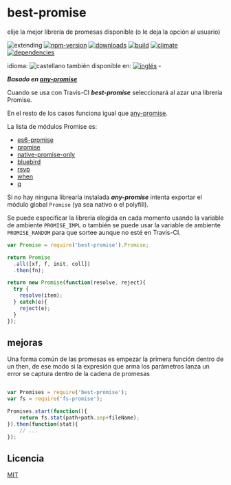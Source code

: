 <!--multilang v0 es:LEEME.md en:README.md -->
# best-promise

<!--lang:es-->

elije la mejor librería de promesas disponible (o le deja la opción al usuario)

<!--lang:en--]

select the best promise available at certain moment or leave the choice to the end user

<!-- cucardas -->
![extending](https://img.shields.io/badge/stability-extending-orange.svg)
[![npm-version](https://img.shields.io/npm/v/best-promise.svg)](https://npmjs.org/package/best-promise)
[![downloads](https://img.shields.io/npm/dm/best-promise.svg)](https://npmjs.org/package/best-promise)
[![build](https://img.shields.io/travis/emilioplatzer/best-promise/master.svg)](https://travis-ci.org/emilioplatzer/best-promise)
[![climate](https://img.shields.io/codeclimate/github/emilioplatzer/best-promise.svg)](https://codeclimate.com/github/emilioplatzer/best-promise)
[![dependencies](https://img.shields.io/david/emilioplatzer/best-promise.svg)](https://david-dm.org/emilioplatzer/best-promise)

<!--multilang buttons-->

idioma: ![castellano](https://raw.githubusercontent.com/codenautas/multilang/master/img/lang-es.png)
también disponible en:
[![inglés](https://raw.githubusercontent.com/codenautas/multilang/master/img/lang-en.png)](README.md) - 

<!--lang:es-->

***Basado en [any-promise](https://npmjs.org/package/any-promise)***

Cuando se usa con Travis-CI ***best-promise*** seleccionará al azar una librería Promise. 

En el resto de los casos funciona igual que [any-promise](https://npmjs.org/package/any-promise).

La lista de módulos Promise es:

<!--lang:en--]

***Based on [any-promise](https://npmjs.org/package/any-promise)***

When testing with Travis-CI ***best-promise*** selects a promise library randomly.

In the rest of cases it will work identically to [any-promise](https://npmjs.org/package/any-promise).

When normal use, attempts to load libraries in the following order:

[!--lang:*-->

  - [es6-promise](https://github.com/jakearchibald/es6-promise)
  - [promise](https://github.com/then/promise)
  - [native-promise-only](https://github.com/getify/native-promise-only)
  - [bluebird](https://github.com/petkaantonov/bluebird)
  - [rsvp](https://github.com/tildeio/rsvp.js)
  - [when](https://github.com/cujojs/when)
  - [q](https://github.com/kriskowal/q)

<!--lang:es-->
  
Si no hay ninguna librearía instalada ***any-promise*** intenta exportar el módulo global `Promise` (ya sea nativo o el polyfill). 

Se puede especificar la librería elegida en cada momento usando la variable de ambiente `PROMISE_IMPL` 
o también se puede usar la variable de ambiente `PROMISE_RANDOM` para que sortee aunque no esté en Travis-CI.

<!--lang:en--]
  
If no library is installed, attempts to export the global `Promise` (native or polyfill). 

You can specify the `PROMISE_IMPL` env variable or the `PROMISE_RANDOM` variable to **yes**

[!--lang:*-->

```javascript
var Promise = require('best-promise').Promise;

return Promise
  .all([xf, f, init, coll])
  .then(fn);

return new Promise(function(resolve, reject){
  try {
    resolve(item);
  } catch(e){
    reject(e);
  }
});

```

<!--lang:es-->

## mejoras

<!--lang:en--]
  
## improvements

<!--lang:es-->
  
Una forma común de las promesas es empezar la primera función dentro de un then,
de ese modo si la expresión que arma los parámetros lanza un error 
se captura dentro de la cadena de promesas

<!--lang:en--]
  
You can abrevite the common tasks by begining with the first function inside a `then`,
that way if the expression that assembles the parameters throws an error,
it is captured in the promise chain.

[!--lang:*-->

```js

var Promises = require('best-promise');
var fs = require('fs-promise');

Promises.start(function(){
    return fs.stat(path+path.sep+fileName);
}).then(function(stat){
    // ...
});

```

<!--lang:es-->

## Licencia

<!--lang:en--]

## License

[!--lang:*-->

[MIT](LICENSE)
